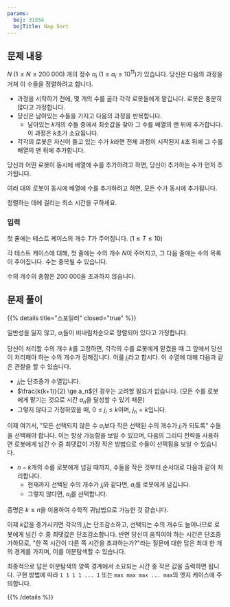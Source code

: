```yaml
---
params:
  boj: 31554
  bojTitle: Nap Sort
---
```


## 문제 내용

$N$ ($1 \le N \le 200\;000$) 개의 정수 $a_i$ ($1 \le a_i \le 10^{11}$)가 있습니다. 당신은 다음의 과정을 거쳐 이 수들을 정렬하려고 합니다.

* 과정을 시작하기 전에, 몇 개의 수를 골라 각각 로봇들에게 맡깁니다. 로봇은 충분히 많다고 가정합니다.
* 당신은 남아있는 수들을 가지고 다음의 과정을 반복합니다.
  * 남아있는 $k$개의 수들 중에서 최솟값을 찾아 그 수를 배열의 맨 뒤에 추가합니다. 이 과정은 $k$초가 소요됩니다.
* 각각의 로봇은 자신이 들고 있는 수가 $k$라면 전체 과정이 시작된지 $k$초 뒤에 그 수를 배열의 맨 뒤에 추가합니다.

당신과 어떤 로봇이 동시에 배열에 수를 추가하려고 하면, 당신이 추가하는 수가 먼저 추가됩니다.

여러 대의 로봇이 동시에 배열에 수를 추가하려고 하면, 모든 수가 동시에 추가됩니다.

정렬하는 데에 걸리는 최소 시간을 구하세요.

### 입력

첫 줄에는 테스트 케이스의 개수 $T$가 주어집니다. ($1 \le T \le 10$)

각 테스트 케이스에 대해, 첫 줄에는 수의 개수 $N$이 주어지고, 그 다음 줄에는 수의 목록이 주어집니다. 수는 중복될 수 있습니다.

수의 개수의 총합은 $200\;000$을 초과하지 않습니다.

## 문제 풀이

{{% details title="스포일러" closed="true" %}}

일반성을 잃지 않고, $a_i$들이 비내림차순으로 정렬되어 있다고 가정합니다.

당신이 처리할 수의 개수 $k$를 고정하면, 각각의 수를 로봇에게 맡겼을 때 그 앞에서 당신이 처리해야 하는 수의 개수가 정해집니다. 이를 $j_i$라고 합시다. 이 수열에 대해 다음과 같은 관찰을 할 수 있습니다.

* $j_i$는 단조증가 수열입니다.
* $\frac{k(k+1)}{2} \ge a_n$인 경우는 고려할 필요가 없습니다. (모든 수를 로봇에게 맡기는 것으로 시간 $a_n$을 달성할 수 있기 때문)
* 그렇지 않다고 가정하였을 때, $0 \le j_i \le k$이며, $j_n = k$입니다.

이제 여기서, "모든 선택되지 않은 수 $a_i$보다 작은 선택된 수의 개수가 $j_i$가 되도록" 수들을 선택해야 합니다. 이는 항상 가능함을 보일 수 있으며,
다음의 그리디 전략을 사용하면 로봇에게 넘긴 수 중 최댓값이 가장 작은 방법으로 수들이 선택됨을 보일 수 있습니다.

* $n - k$개의 수를 로봇에게 넘길 때까지, 수들을 작은 것부터 순서대로 다음과 같이 처리합니다.
  * 현재까지 선택된 수의 개수가 $j_i$와 같다면, $a_i$를 로봇에게 넘깁니다.
  * 그렇지 않다면, $a_i$를 선택합니다.

증명은 $k \le n$을 이용하여 수학적 귀납법으로 가능한 것 같습니다.

이제 $k$값을 증가시키면 각각의 $j_i$는 단조감소하고, 선택되는 수의 개수도 늘어나므로 로봇에게 넘긴 수 중 최댓값은 단조감소합니다. 반면 당신이 움직여야 하는 시간은 단조증가하므로,
"한 쪽 시간이 다른 쪽 시간을 초과하는가?"라는 질문에 대한 답은 최대 한 개의 경계를 가지며, 이를 이분탐색할 수 있습니다.

최종적으로 답은 이분탐색의 양쪽 경계에서 소요되는 시간 중 작은 값을 출력하면 됩니다. 구현 방법에 따라 `1 1 1 1 ... 1` 또는 `max max max ... max`의 엣지 케이스에 주의합니다.

{{% /details %}}
